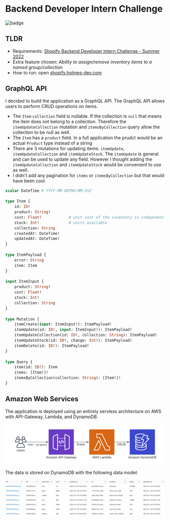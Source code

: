 # Backend Developer Intern Challenge

![badge](https://github.com/danielholmes839/shopify-summer-2022/actions/workflows/actions.yml/badge.svg)

## TLDR

- Requirements: [Shopify Backend Developer Intern Challenge - Summer 2022](https://docs.google.com/document/d/1z9LZ_kZBUbg-O2MhZVVSqTmvDko5IJWHtuFmIu_Xg1A/edit)
- Extra feature chosen: *Ability to assign/remove inventory items to a named group/collection*
- How to run: open [shopify.holmes-dev.com](https://shopify.holmes-dev.com)

## GraphQL API 

I decided to build the application as a GraphQL API. The GraphQL API allows users to perform CRUD operations on items.

- The `Item` `collection` field is nullable. If the collection is `null` that means the item does not belong to a collection. Therefore the `itemUpdateCollection` mutation and `itemsByCollection` query allow the collection to be null as well.
- The `Item` has a `product` field. In a full application the prudct would be an actual `Product` type instead of a string
- There are 3 mutations for updating items: `itemUpdate`, `itemUpdateCollection` and `itemUpdateStock`. The `itemUpdate` is general and can be used to update any field. However I thought adding the `itemUpdateCollection` and `itemUpdateStock` would be convenient to use as well.
- I didn't add any pagination for `items` or `itemsByCollection` but that would have been cool

```graphql
scalar DateTime # YYYY-MM-DDTHH:MM:SSZ

type Item {
    id: ID!
    product: String!        
    cost: Float!            # unit cost of the inventory is indepedent of cost 
    stock: Int!             # units available
    collection: String
    createdAt: DateTime!
    updatedAt: DateTime!
}

type ItemPayload {
    error: String
    item: Item
}

input ItemInput {
    product: String!
    cost: Float!
    stock: Int!
    collection: String
}

type Mutation {
    itemCreate(input: ItemInput!): ItemPayload!
    itemUpdate(id: ID!, input: ItemInput!): ItemPayload!
    itemUpdateCollection(id: ID!, collection: String): ItemPayload!
    itemUpdateStock(id: ID!, change: Int!): ItemPayload!
    itemDelete(id: ID!): ItemPayload!
}

type Query {
    item(id: ID!): Item 
    items: [Item!]!
    itemsByCollection(collection: String): [Item!]!
}
```

## Amazon Web Services

The application is deployed using an entirely servless architecture on AWS with API-Gateway, Lambda, and DynamoDB.

![architecture](./documentation/screenshots/aws.png)

The data is stored on DynamoDB with the following data model:

![dynamodb](./documentation/screenshots/dynamodb.PNG)
